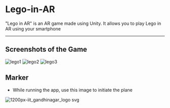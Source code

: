 # Lego-in-AR
"Lego in AR" is an AR game made using Unity. It allows you to play Lego in AR using your smartphone

---
## Screenshots of the Game
![lego1](https://user-images.githubusercontent.com/36204389/47731902-1c68df80-dc8b-11e8-822d-e97e1d113f6e.PNG)
![lego2](https://user-images.githubusercontent.com/36204389/47731903-1d017600-dc8b-11e8-96ac-cfa52768b8f8.PNG)
![lego3](https://user-images.githubusercontent.com/36204389/47731904-1d017600-dc8b-11e8-927a-e02a3a6cc6c6.PNG)


## Marker
* While running the app, use this image to initiate the plane

![1200px-iit_gandhinagar_logo svg](https://user-images.githubusercontent.com/36204389/47732720-cf860880-dc8c-11e8-8e3d-d9ec684a119d.png)
